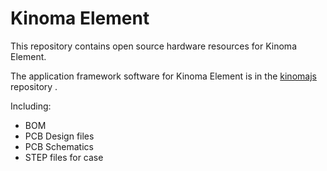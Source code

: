 # Kinoma Element

This repository contains open source hardware resources for Kinoma Element.

The application framework software for Kinoma Element is in the [kinomajs](https://github.com/Kinoma/kinomajs) repository .

Including:

* BOM
* PCB Design files
* PCB Schematics
* STEP files for case

